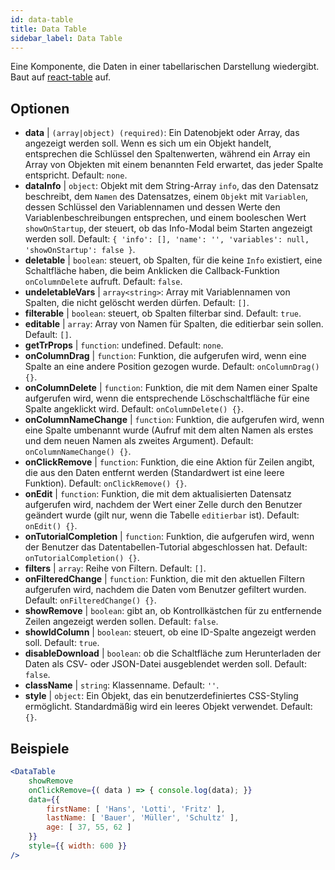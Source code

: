 ```yaml
---
id: data-table 
title: Data Table
sidebar_label: Data Table
---
```


Eine Komponente, die Daten in einer tabellarischen Darstellung wiedergibt. Baut auf [react-table](https://react-table.js.org/) auf.

## Optionen

* __data__ | `(array|object) (required)`: Ein Datenobjekt oder Array, das angezeigt werden soll. Wenn es sich um ein Objekt handelt, entsprechen die Schlüssel den Spaltenwerten, während ein Array ein Array von Objekten mit einem benannten Feld erwartet, das jeder Spalte entspricht. Default: `none`.
* __dataInfo__ | `object`: Objekt mit dem String-Array `info`, das den Datensatz beschreibt, dem `Namen` des Datensatzes, einem `Objekt` mit `Variablen`, dessen Schlüssel den Variablennamen und dessen Werte den Variablenbeschreibungen entsprechen, und einem booleschen Wert `showOnStartup`, der steuert, ob das Info-Modal beim Starten angezeigt werden soll. Default: `{
  'info': [],
  'name': '',
  'variables': null,
  'showOnStartup': false
}`.
* __deletable__ | `boolean`: steuert, ob Spalten, für die keine `Info` existiert, eine Schaltfläche haben, die beim Anklicken die Callback-Funktion `onColumnDelete` aufruft. Default: `false`.
* __undeletableVars__ | `array<string>`: Array mit Variablennamen von Spalten, die nicht gelöscht werden dürfen. Default: `[]`.
* __filterable__ | `boolean`: steuert, ob Spalten filterbar sind. Default: `true`.
* __editable__ | `array`: Array von Namen für Spalten, die editierbar sein sollen. Default: `[]`.
* __getTrProps__ | `function`: undefined. Default: `none`.
* __onColumnDrag__ | `function`: Funktion, die aufgerufen wird, wenn eine Spalte an eine andere Position gezogen wurde. Default: `onColumnDrag() {}`.
* __onColumnDelete__ | `function`: Funktion, die mit dem Namen einer Spalte aufgerufen wird, wenn die entsprechende Löschschaltfläche für eine Spalte angeklickt wird. Default: `onColumnDelete() {}`.
* __onColumnNameChange__ | `function`: Funktion, die aufgerufen wird, wenn eine Spalte umbenannt wurde (Aufruf mit dem alten Namen als erstes und dem neuen Namen als zweites Argument). Default: `onColumnNameChange() {}`.
* __onClickRemove__ | `function`: Funktion, die eine Aktion für Zeilen angibt, die aus den Daten entfernt werden (Standardwert ist eine leere Funktion). Default: `onClickRemove() {}`.
* __onEdit__ | `function`: Funktion, die mit dem aktualisierten Datensatz aufgerufen wird, nachdem der Wert einer Zelle durch den Benutzer geändert wurde (gilt nur, wenn die Tabelle `editierbar` ist). Default: `onEdit() {}`.
* __onTutorialCompletion__ | `function`: Funktion, die aufgerufen wird, wenn der Benutzer das Datentabellen-Tutorial abgeschlossen hat. Default: `onTutorialCompletion() {}`.
* __filters__ | `array`: Reihe von Filtern. Default: `[]`.
* __onFilteredChange__ | `function`: Funktion, die mit den aktuellen Filtern aufgerufen wird, nachdem die Daten vom Benutzer gefiltert wurden. Default: `onFilteredChange() {}`.
* __showRemove__ | `boolean`: gibt an, ob Kontrollkästchen für zu entfernende Zeilen angezeigt werden sollen. Default: `false`.
* __showIdColumn__ | `boolean`: steuert, ob eine ID-Spalte angezeigt werden soll. Default: `true`.
* __disableDownload__ | `boolean`: ob die Schaltfläche zum Herunterladen der Daten als CSV- oder JSON-Datei ausgeblendet werden soll. Default: `false`.
* __className__ | `string`: Klassenname. Default: `''`.
* __style__ | `object`: Ein Objekt, das ein benutzerdefiniertes CSS-Styling ermöglicht. Standardmäßig wird ein leeres Objekt verwendet. Default: `{}`.


## Beispiele

```jsx live
<DataTable
    showRemove
    onClickRemove={( data ) => { console.log(data); }}
    data={{ 
        firstName: [ 'Hans', 'Lotti', 'Fritz' ], 
        lastName: [ 'Bauer', 'Müller', 'Schultz' ],
        age: [ 37, 55, 62 ]
    }}
    style={{ width: 600 }}
/>
```

